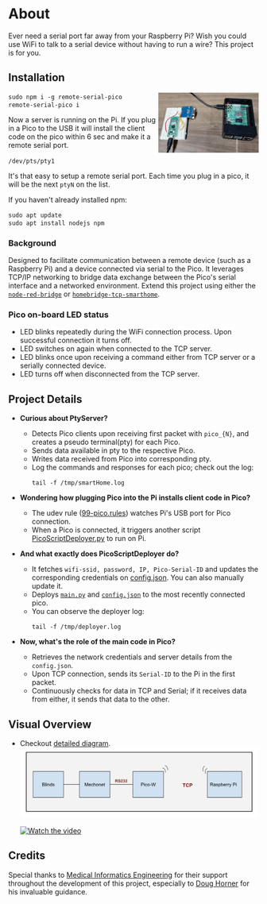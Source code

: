 # About
Ever need a serial port far away from your Raspberry Pi? Wish you could use WiFi to talk to a serial device without having to run a wire? This project is for you.

## Installation
<a href="https://www.youtube.com/shorts/CbkAj24SPnE" target="_blank">
    <img src="./img/3.jpg" alt="Pico-Pi connection" style="width:40%; height:50%;" align="right"/>
</a>

```
sudo npm i -g remote-serial-pico
remote-serial-pico i
```

Now a server is running on the Pi. If you plug in a Pico to the USB it will install the client code on the pico within 6 sec and make it a remote serial port.

`/dev/pts/pty1`

It's that easy to setup a remote serial port. Each time you plug in a pico, it will be the next `ptyN` on the list.

If you haven't already installed npm:
```
sudo apt update
sudo apt install nodejs npm
```

### Background
Designed to facilitate communication between a remote device (such as a Raspberry Pi) and a device connected via serial to the Pico. It leverages TCP/IP networking to bridge data exchange between the Pico's serial interface and a networked environment. Extend this project using either the [`node-red-bridge`](https://github.com/RajkumarGara/node-red-bridge) or [`homebridge-tcp-smarthome`](https://github.com/RajkumarGara/homebridge-tcp-smarthome).

### Pico on-board LED status
* LED blinks repeatedly during the WiFi connection process. Upon successful connection it turns off.
* LED switches on again when connected to the TCP server.
* LED blinks once upon receiving a command either from TCP server or a serially connected device.
* LED turns off when disconnected from the TCP server.

## Project Details
* **Curious about PtyServer?**
    * Detects Pico clients upon receiving first packet with `pico_{N}`, and creates a pseudo terminal(pty) for each Pico.
    * Sends data available in pty to the respective Pico.
    * Writes data received from Pico into corresponding pty.
    * Log the commands and responses for each pico; check out the log:
        ```
        tail -f /tmp/smartHome.log
        ```

* **Wondering how plugging Pico into the Pi installs client code in Pico?**
    * The udev rule ([99-pico.rules](./src/99-pico.rules)) watches Pi's USB port for Pico connection.
    * When a Pico is connected, it triggers another script [PicoScriptDeployer.py](./src/pi/PicoScriptDeployer.py) to run on Pi.

* **And what exactly does PicoScriptDeployer do?**
    * It fetches `wifi-ssid, password, IP, Pico-Serial-ID` and updates the corresponding credentials on [config.json](./src/pico/config.json). You can also manually update it.
    * Deploys [`main.py`](./src/pico/main.py) and [`config.json`](./src/pico/config.json) to the most recently connected pico.
    * You can observe the deployer log:
        ```
        tail -f /tmp/deployer.log
        ``` 

* **Now, what's the role of the main code in Pico?**
    * Retrieves the network credentials and server details from the `config.json`.
    * Upon TCP connection, sends its `Serial-ID` to the Pi in the first packet.
    * Continuously checks for data in TCP and Serial; if it receives data from either, it sends that data to the other. 

## Visual Overview
* Checkout [detailed diagram](img/2.jpg).
    ![block diagram](img/1.jpg)

    [![Watch the video](img/4.GIF)](https://youtu.be/M36LoMouvPg)

## Credits
Special thanks to [Medical Informatics Engineering](https://www.mieweb.com/) for their support throughout the development of this project, especially to [Doug Horner](https://github.com/horner) for his invaluable guidance.